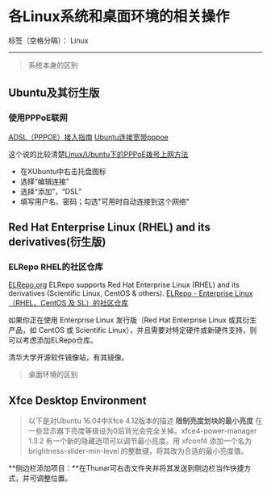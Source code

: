﻿# 各Linux系统和桌面环境的相关操作

标签（空格分隔）： Linux

---

>系统本身的区别

## Ubuntu及其衍生版

### 使用PPPoE联网
[ADSL（PPPOE）接入指南](http://wiki.ubuntu.org.cn/ADSL%EF%BC%88PPPOE%EF%BC%89%E6%8E%A5%E5%85%A5%E6%8C%87%E5%8D%97)
[Ubuntu连接宽带pppoe](http://www.aichengxu.com/linux/655521.htm)

这个说的比较清楚[Linux/Ubuntu下的PPPoE拨号上网方法](http://blog.csdn.net/alex_xhl/article/details/8131055)

- 在XUbuntu中右击托盘图标  
- 选择“编辑连接”  
- 选择“添加”，“DSL”  
- 填写用户名、密码；勾选"可用时自动连接到这个网络"





##  Red Hat Enterprise Linux (RHEL) and its derivatives(衍生版)
### ELRepo RHEL的社区仓库
[ELRepo.org](http://elrepo.org/tiki/tiki-index.php)
ELRepo supports Red Hat Enterprise Linux (RHEL) and its derivatives (Scientific Linux, CentOS & others).
[ELRepo - Enterprise Linux （RHEL、CentOS 及 SL）的社区仓库](http://posts.careerengine.us/p/58d385bca6f2b4181a2ba409)

如果你正在使用 Enterprise Linux 发行版（Red Hat Enterprise Linux 或其衍生产品，如 CentOS 或 Scientific Linux），并且需要对特定硬件或新硬件支持，则可以考虑添加ELRepo仓库。

清华大学开源软件镜像站，有其镜像。



> 桌面环境的区别

## Xfce Desktop Environment
> 以下是对Ubuntu 16.04中Xfce 4.12版本的描述
**限制亮度划块的最小亮度**
在一些显示器下亮度等级设为0后背光会完全关掉。xfce4-power-manager 1.3.2 有一个新的隐藏选项可以调节最小亮度。用 xfconf4 添加一个名为 brightness-slider-min-level 的整数键，将其改为合适的最小亮度值。

**侧边栏添加项目：**在Thunar可右击文件夹并将其发送到侧边栏当作快捷方式，并可调整位置。



